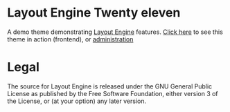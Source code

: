 # Layout Engine Twenty eleven

A demo theme demonstrating [Layout Engine] features. [Click here] to see this theme in action (frontend), or [administration]

# Legal

The source for Layout Engine is released under the GNU General Public License as published by the Free Software Foundation, either version 3 of the License, or (at your option) any later version.

[Layout Engine]:         http://simpleux.co.uk/plugins/wordpress/layout-engine/
[Click here]:         		http://simpleux.co.uk/plugins/wordpress/layout-engine/test-drive
[administration]:			http://simpleux.co.uk/plugins/wordpress/layout-engine/test-drive/wp-admin/index.php?test_drive=1